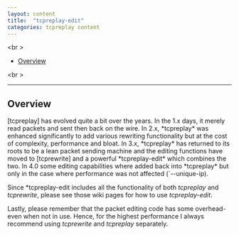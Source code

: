 ```yaml
---
layout: content
title:  "tcpreplay-edit"
categories: tcpreplay content
---
```


<br \>

- [Overview](#overview)

<br \>

---
<h2><a name="overview"></a>Overview</h2>
[tcpreplay] has evolved quite a bit over the years. In the 1.x days, it merely read packets and 
sent then back on the wire. In 2.x, *tcpreplay* was enhanced significantly to add various 
rewriting functionality but at the cost of complexity, performance and bloat. 
In 3.x, *tcpreplay* has returned to its roots to be a lean packet sending machine and
the editing functions have moved to [tcprewrite] and a powerful *tcpreplay-edit* which
combines the two. In 4.0 some editing capabilities where added back into *tcpreplay* but only
in the case where performance was not affected (`--unique-ip).

Since *tcpreplay-edit includes all the functionality of both *tcpreplay* and *tcprewrite*,
please see those wiki pages for how to use *tcpreplay-edit*.

Lastly, please remember that the packet editing code has some overhead- even when not in use.
Hence, for the highest performance I always recommend using *tcprewrite* and *tcpreplay*
separately.

[tcprewrite]:          tcprewrite.html
[tcpreplay]:           tcpreplay.html
[tcpprep]:             tcpprep.html

